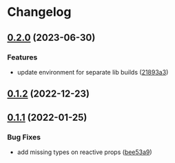 # Changelog

## [0.2.0](https://github.com/n6ai/minze/compare/elements-v0.1.2...elements-v0.2.0) (2023-06-30)


### Features

* update environment for separate lib builds ([21893a3](https://github.com/n6ai/minze/commit/21893a318faa6be04190f33d7762717e38fb881b))

## [0.1.2](https://github.com/n6ai/minze/compare/elements-v0.1.1...elements-v0.1.2) (2022-12-23)

## [0.1.1](https://github.com/n6ai/minze/compare/minze-elements@0.1.0...minze-elements@0.1.1) (2022-01-25)


### Bug Fixes

* add missing types on reactive props ([bee53a9](https://github.com/n6ai/minze/commit/bee53a90a35b3777bffde9fa371de42040e1393c))
